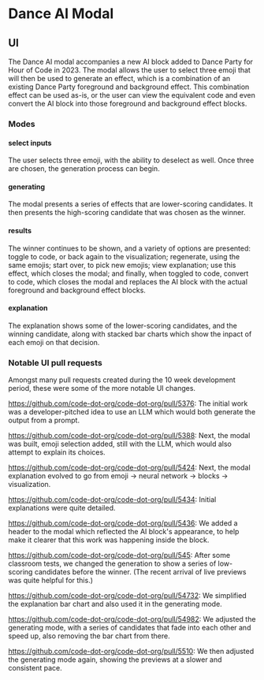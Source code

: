 # Dance AI Modal

## UI

The Dance AI modal accompanies a new AI block added to Dance Party for Hour of Code in 2023.  The modal allows the user to select three emoji that will then be used to generate an effect, which is a combination of an existing Dance Party foreground and background effect.  This combination effect can be used as-is, or the user can view the equivalent code and even convert the AI block into those foreground and background effect blocks.

### Modes

#### select inputs
The user selects three emoji, with the ability to deselect as well.  Once three are chosen, the generation process can begin.

#### generating
The modal presents a series of effects that are lower-scoring candidates.  It then presents the high-scoring candidate that was chosen as the winner.

#### results
The winner continues to be shown, and a variety of options are presented: toggle to code, or back again to the visualization; regenerate, using the same emojis; start over, to pick new emojis; view explanation; use this effect, which closes the modal; and finally, when toggled to code, convert to code, which closes the modal and replaces the AI block with the actual foreground and background effect blocks.

#### explanation
The explanation shows some of the lower-scoring candidates, and the winning candidate, along with stacked bar charts which show the inpact of each emoji on that decision.

### Notable UI pull requests

Amongst many pull requests created during the 10 week development period, these were some of the more notable UI changes.

https://github.com/code-dot-org/code-dot-org/pull/5376: The initial work was a developer-pitched idea to use an LLM which would both generate the output from a prompt.

https://github.com/code-dot-org/code-dot-org/pull/5388: Next, the modal was built, emoji selection added, still with the LLM, which would also attempt to explain its choices.

https://github.com/code-dot-org/code-dot-org/pull/5424: Next, the modal explanation evolved to go from emoji -> neural network -> blocks -> visualization.

https://github.com/code-dot-org/code-dot-org/pull/5434: Initial explanations were quite detailed.

https://github.com/code-dot-org/code-dot-org/pull/5436: We added a header to the modal which reflected the AI block's appearance, to help make it clearer that this work was happening inside the block.

https://github.com/code-dot-org/code-dot-org/pull/545: After some classroom tests, we changed the generation to show a series of low-scoring candidates before the winner.  (The recent arrival of live previews was quite helpful for this.)

https://github.com/code-dot-org/code-dot-org/pull/54732: We simplified the explanation bar chart and also used it in the generating mode.

https://github.com/code-dot-org/code-dot-org/pull/54982: We adjusted the generating mode, with a series of candidates that fade into each other and speed up, also removing the bar chart from there.

https://github.com/code-dot-org/code-dot-org/pull/5510: We then adjusted the generating mode again, showing the previews at a slower and consistent pace.


